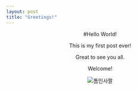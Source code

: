```yaml
--- 
layout: post
title: "Greetings!"
---
```

<center>
  #Hello World!
  
  This is my first post ever!

  Great to see you all.

  Welcome!

  ![톰인사짤](https://github.com/user-attachments/assets/3649233f-8bfc-4038-bdaa-2e8746c4401a)

  
</center>
